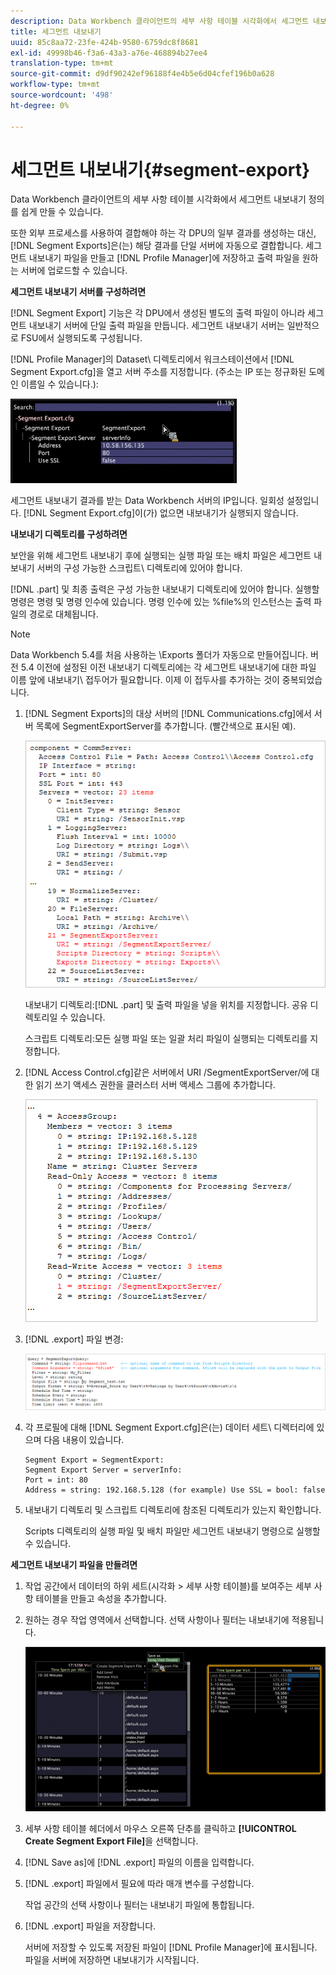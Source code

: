 ```yaml
---
description: Data Workbench 클라이언트의 세부 사항 테이블 시각화에서 세그먼트 내보내기 정의를 쉽게 만들 수 있습니다.
title: 세그먼트 내보내기
uuid: 85c8aa72-23fe-424b-9580-6759dc8f8681
exl-id: 49998b46-f3a6-43a3-a76e-468894b27ee4
translation-type: tm+mt
source-git-commit: d9df90242ef96188f4e4b5e6d04cfef196b0a628
workflow-type: tm+mt
source-wordcount: '498'
ht-degree: 0%

---
```


# 세그먼트 내보내기{#segment-export}

Data Workbench 클라이언트의 세부 사항 테이블 시각화에서 세그먼트 내보내기 정의를 쉽게 만들 수 있습니다.

또한 외부 프로세스를 사용하여 결합해야 하는 각 DPU의 일부 결과를 생성하는 대신, [!DNL Segment Exports]은(는) 해당 결과를 단일 서버에 자동으로 결합합니다. 세그먼트 내보내기 파일을 만들고 [!DNL Profile Manager]에 저장하고 출력 파일을 원하는 서버에 업로드할 수 있습니다.

**세그먼트 내보내기 서버를 구성하려면**

[!DNL Segment Export] 기능은 각 DPU에서 생성된 별도의 출력 파일이 아니라 세그먼트 내보내기 서버에 단일 출력 파일을 만듭니다. 세그먼트 내보내기 서버는 일반적으로 FSU에서 실행되도록 구성됩니다.

[!DNL Profile Manager]의 Dataset\ 디렉토리에서 워크스테이션에서 [!DNL Segment Export.cfg]을 열고 서버 주소를 지정합니다. (주소는 IP 또는 정규화된 도메인 이름일 수 있습니다.):

![](assets/segment_export_cfg.png)

세그먼트 내보내기 결과를 받는 Data Workbench 서버의 IP입니다. 일회성 설정입니다. [!DNL Segment Export.cfg]이(가) 없으면 내보내기가 실행되지 않습니다.

**내보내기 디렉토리를 구성하려면**

보안을 위해 세그먼트 내보내기 후에 실행되는 실행 파일 또는 배치 파일은 세그먼트 내보내기 서버의 구성 가능한 스크립트\ 디렉토리에 있어야 합니다.

[!DNL .part] 및 최종 출력은 구성 가능한 내보내기 디렉토리에 있어야 합니다. 실행할 명령은 명령 및 명령 인수에 있습니다. 명령 인수에 있는 %file%의 인스턴스는 출력 파일의 경로로 대체됩니다.

>[!NOTE]
>
>Data Workbench 5.4를 처음 사용하는 \Exports 폴더가 자동으로 만들어집니다. 버전 5.4 이전에 설정된 이전 내보내기 디렉토리에는 각 세그먼트 내보내기에 대한 파일 이름 앞에 내보내기\ 접두어가 필요합니다. 이제 이 접두사를 추가하는 것이 중복되었습니다.

1. [!DNL Segment Exports]의 대상 서버의 [!DNL Communications.cfg]에서 서버 목록에 SegmentExportServer를 추가합니다. (빨간색으로 표시된 예).

   ![](assets/communications_cfg_example.png)

   내보내기 디렉토리:[!DNL .part] 및 출력 파일을 넣을 위치를 지정합니다. 공유 디렉토리일 수 있습니다.

   스크립트 디렉토리:모든 실행 파일 또는 일괄 처리 파일이 실행되는 디렉토리를 지정합니다.

1. [!DNL Access Control.cfg]같은 서버에서 URI /SegmentExportServer/에 대한 읽기 쓰기 액세스 권한을 클러스터 서버 액세스 그룹에 추가합니다.

   ![](assets/accesscontrol_cfg_example.png)

1. [!DNL .export] 파일 변경:

   ![](assets/segment_export_query_example.png)

1. 각 프로필에 대해 [!DNL Segment Export.cfg]은(는) 데이터 세트\ 디렉터리에 있으며 다음 내용이 있습니다.

   ```
   Segment Export = SegmentExport:
   Segment Export Server = serverInfo:
   Port = int: 80
   Address = string: 192.168.5.128 (for example) Use SSL = bool: false
   ```

1. 내보내기 디렉토리 및 스크립트 디렉토리에 참조된 디렉토리가 있는지 확인합니다.

   Scripts 디렉토리의 실행 파일 및 배치 파일만 세그먼트 내보내기 명령으로 실행할 수 있습니다.

**세그먼트 내보내기 파일을 만들려면**

1. 작업 공간에서 데이터의 하위 세트(시각화 > 세부 사항 테이블)를 보여주는 세부 사항 테이블을 만들고 속성을 추가합니다.
1. 원하는 경우 작업 영역에서 선택합니다. 선택 사항이나 필터는 내보내기에 적용됩니다.

   ![](assets/create_segment_export_file.png)

1. 세부 사항 테이블 헤더에서 마우스 오른쪽 단추를 클릭하고 **[!UICONTROL Create Segment Export File]**&#x200B;을 선택합니다.
1. [!DNL Save as]에 [!DNL .export] 파일의 이름을 입력합니다.
1. [!DNL .export] 파일에서 필요에 따라 매개 변수를 구성합니다.

   작업 공간의 선택 사항이나 필터는 내보내기 파일에 통합됩니다.

1. [!DNL .export] 파일을 저장합니다.

   서버에 저장할 수 있도록 저장된 파일이 [!DNL Profile Manager]에 표시됩니다. 파일을 서버에 저장하면 내보내기가 시작됩니다.
